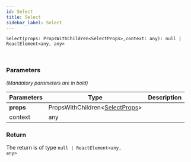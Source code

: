 ```yaml
---
id: Select
title: Select
sidebar_label: Select
---
```


```tsx
Select(props: PropsWithChildren<SelectProps>,context: any): null | ReactElement<any, any>
```
<br/>



### Parameters

<font size="2"><i>(Mandatory parameters are in bold)</i></font>

| Parameters | Type | Description |
| --------- | ---- | ----------- |
| **props** | PropsWithChildren<[SelectProps](/framework-api/types/SelectProps.md)\> |  |
| context | any |  |


### Return



The return is of type <code>null | ReactElement<any, any\></code>